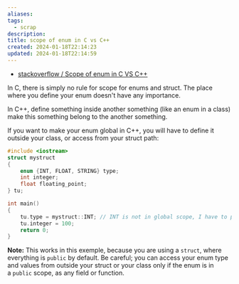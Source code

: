 ```yaml
---
aliases: 
tags:
  - scrap
description: 
title: scope of enum in C vs C++
created: 2024-01-18T22:14:23
updated: 2024-01-18T22:14:59
---
```

- [stackoverflow / Scope of enum in C VS C++](https://stackoverflow.com/questions/30047021/scope-of-enum-in-c-vs-c)

In C, there is simply no rule for scope for enums and struct. The place where you define your enum doesn't have any importance.

In C++, define something inside another something (like an enum in a class) make this something belong to the another something.

If you want to make your enum global in C++, you will have to define it outside your class, or access from your struct path:

```cpp
#include <iostream>
struct mystruct
{
    enum {INT, FLOAT, STRING} type;
    int integer;
    float floating_point;
} tu;

int main()
{
    tu.type = mystruct::INT; // INT is not in global scope, I have to precise it.
    tu.integer = 100;
    return 0;
}
```

**Note:** This works in this exemple, because you are using a `struct`, where everything is `public` by default. Be careful; you can access your enum type and values from outside your struct or your class only if the enum is in a `public` scope, as any field or function.
